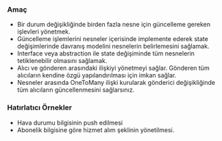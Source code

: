 ### Amaç 

- Bir durum değişikliğinde birden fazla nesne için güncelleme gereken işlevleri yönetmek.
- Güncelleme işlemlerini nesneler içerisinde implemente ederek state değişimlerinde davranış modelini nesnelerin belirlemesini sağlamak.
- Interface veya abstraction ile state değişiminde tüm nesnelerin tetiklenebilir olmasını sağlamak.
- Alıcı ve gönderen arasındaki ilişkiyi yönetmeyi sağlar. Gönderen tüm alıcıların kendine özgü yapılandırılması için imkan sağlar.
- Nesneler arasında OneToMany ilişki kurularak gönderici değişikliğinde tüm alıcıların güncellenmesini sağlarsınız.

### Hatırlatıcı Örnekler

- Hava durumu bilgisinin push edilmesi
- Abonelik bilgisine göre hizmet alım şeklinin yönetilmesi.
